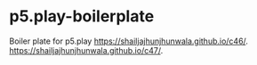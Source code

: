 # p5.play-boilerplate
Boiler plate for p5.play
 https://shailjajhunjhunwala.github.io/c46/.
 https://shailjajhunjhunwala.github.io/c47/.
